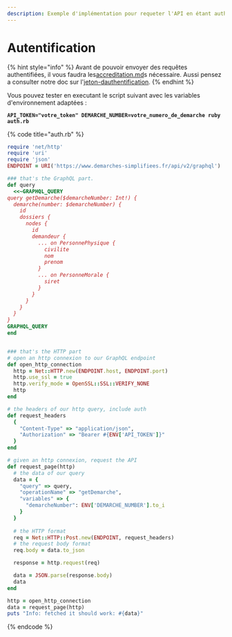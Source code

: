 ```yaml
---
description: Exemple d'implémentation pour requeter l'API en étant authentifié
---
```


# Autentification

{% hint style="info" %}
Avant de pouvoir envoyer des requêtes authentifiées, il vous faudra les[accreditation.md](../accreditation.md "mention")s nécessaire. Aussi pensez a consulter notre doc sur l'[jeton-dauthentification](../jeton-dauthentification/ "mention").
{% endhint %}

Vous pouvez tester en executant le script suivant avec les variables d'environnement adaptées :

<pre class="language-bash"><code class="lang-bash"><strong>API_TOKEN="votre_token" DEMARCHE_NUMBER=votre_numero_de_demarche ruby auth.rb
</strong></code></pre>

{% code title="auth.rb" %}
```ruby
require 'net/http'
require 'uri'
require 'json'
ENDPOINT = URI('https://www.demarches-simplifiees.fr/api/v2/graphql')

### that's the GraphQL part.
def query
  <<~GRAPHQL_QUERY
query getDemarche($demarcheNumber: Int!) {
  demarche(number: $demarcheNumber) {
    id
    dossiers {
      nodes {
        id
        demandeur {
          ... on PersonnePhysique {
            civilite
            nom
            prenom
          }
          ... on PersonneMorale {
            siret
          }
        }
      }
    }
  }
}
GRAPHQL_QUERY
end


### that's the HTTP part
# open an http connexion to our GraphQL endpoint
def open_http_connection
  http = Net::HTTP.new(ENDPOINT.host, ENDPOINT.port)
  http.use_ssl = true
  http.verify_mode = OpenSSL::SSL::VERIFY_NONE
  http
end

# the headers of our http query, include auth
def request_headers
  {
    "Content-Type" => "application/json",
    "Authorization" => "Bearer #{ENV['API_TOKEN']}"
  }
end

# given an http connexion, request the API
def request_page(http)
  # the data of our query
  data = {
    "query" => query,
    "operationName" => "getDemarche",
    "variables" => {
      "demarcheNumber": ENV['DEMARCHE_NUMBER'].to_i
    }
  }
  
  # the HTTP format
  req = Net::HTTP::Post.new(ENDPOINT, request_headers)
  # the request body format
  req.body = data.to_json

  response = http.request(req)

  data = JSON.parse(response.body)
  data
end

http = open_http_connection
data = request_page(http)
puts "Info: fetched it should work: #{data}"

```
{% endcode %}

